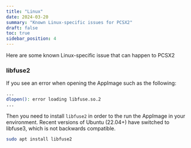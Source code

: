 ```yaml
---
title: "Linux"
date: 2024-03-20
summary: "Known Linux-specific issues for PCSX2"
draft: false
toc: true
sidebar_position: 4
---
```


Here are some known Linux-specific issue that can happen to PCSX2

### libfuse2

If you see an error when opening the AppImage such as the following:

```bash
...
dlopen(): error loading libfuse.so.2
...
```

Then you need to install `libfuse2` in order to the run the AppImage in your environment. Recent versions of Ubuntu (22.04+) have switched to libfuse3, which is not backwards compatible.

```bash
sudo apt install libfuse2
```

